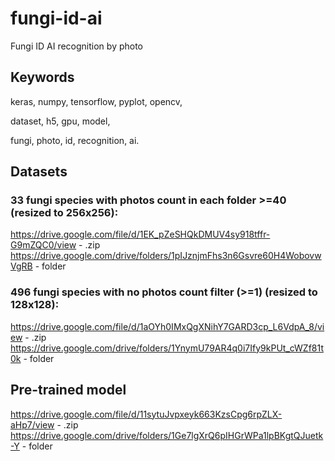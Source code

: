 # fungi-id-ai
Fungi ID AI recognition by photo

## Keywords
keras, numpy, tensorflow, pyplot, opencv,

dataset, h5, gpu, model,

fungi, photo, id, recognition, ai.


## Datasets

### 33 fungi species with photos count in each folder >=40 (resized to 256x256):
https://drive.google.com/file/d/1EK_pZeSHQkDMUV4sy918tffr-G9mZQC0/view - .zip
https://drive.google.com/drive/folders/1pIJznjmFhs3n6Gsvre60H4WobovwVgRB - folder 

### 496 fungi species with no photos count filter (>=1) (resized to 128x128):
https://drive.google.com/file/d/1aOYh0IMxQgXNihY7GARD3cp_L6VdpA_8/view - .zip
https://drive.google.com/drive/folders/1YnymU79AR4q0i7Ify9kPUt_cWZf81t0k - folder 

## Pre-trained model
https://drive.google.com/file/d/11sytuJvpxeyk663KzsCpg6rpZLX-aHp7/view - .zip
https://drive.google.com/drive/folders/1Ge7lgXrQ6pIHGrWPa1lpBKgtQJuetk-Y - folder 
